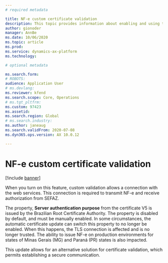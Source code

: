 ```yaml
---
# required metadata

title: NF-e custom certificate validation
description: This topic provides information about enabling and using the NF-e custom certificate.
author: gionoder
manager: AnnBe
ms.date: 10/06/2020
ms.topic: article
ms.prod: 
ms.service: dynamics-ax-platform
ms.technology: 

# optional metadata

ms.search.form: 
# ROBOTS: 
audience: Application User
# ms.devlang: 
ms.reviewer: kfend
ms.search.scope: Core, Operations
# ms.tgt_pltfrm: 
ms.custom: 97423
ms.assetid: 
ms.search.region: Global
# ms.search.industry: 
ms.author: janeaug
ms.search.validFrom: 2020-07-08
ms.dyn365.ops.version: AX 10.0.12

---
```


# NF-e custom certificate validation

[!include [banner](../includes/banner.md)]

When you turn on this feature, custom validation allows a connection with the web services. This connection is required to transmit NF-e and receive authorization from SEFAZ.

The property, **Server authentication purpose** from the certificate V5 is issued by the Brazilian Root Certificate Authority. The property is disabled by default, and must be manually enabled. In some circumstances, the automatic certificate update can switch this property to no longer be enabled. When this happens, the TLS connection is affected and is no longer trusted. The ability to issue NF-e on production environments for states of Minas Gerais (MG) and Paraná (PR) states is also impacted.

This update allows for an alternative solution for certificate validation, which permits establishing a secure communication.

